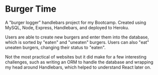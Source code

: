 # Burger Time
A "burger logger" handlebars project for my Bootcamp. Created using MySQL, Node, Express, Handlebars, and deployed to Heroku.

Users are able to create new burgers and enter them into the database, which is sorted by "eaten" and "uneaten" burgers. Users can also "eat" uneaten burgers, changing their status to "eaten".

Not the most practical of websites but it did make for a few interesting challenges, such as writing an ORM to handle the database and wrapping my head around Handlebars, which helped to understand React later on.
